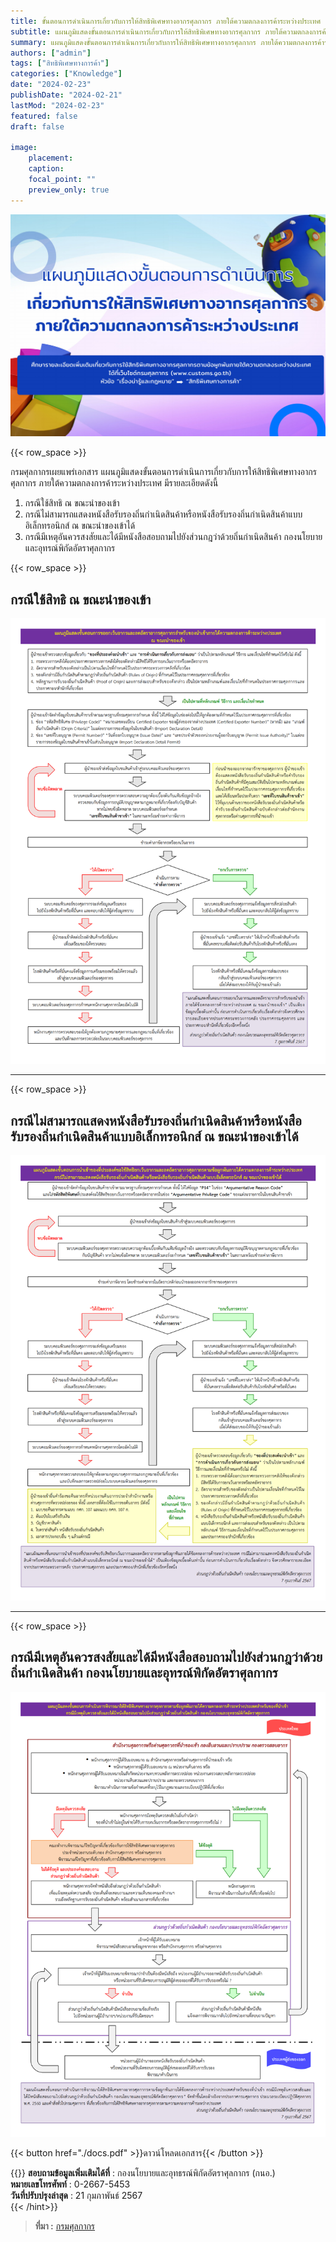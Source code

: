 ```yaml
---
title: ขั้นตอนการดำเนินการเกี่ยวกับการให้สิทธิพิเศษทางอากรศุลกากร ภายใต้ความตกลงการค้าระหว่างประเทศ
subtitle: แผนภูมิแสดงขั้นตอนการดำเนินการเกี่ยวกับการให้สิทธิพิเศษทางอากรศุลกากร ภายใต้ความตกลงการค้าระหว่างประเทศ
summary: แผนภูมิแสดงขั้นตอนการดำเนินการเกี่ยวกับการให้สิทธิพิเศษทางอากรศุลกากร ภายใต้ความตกลงการค้าระหว่างประเทศ
authors: ["admin"]
tags: ["สิทธิพิเศษทางการค้า"]
categories: ["Knowledge"]
date: "2024-02-23"
publishDate: "2024-02-21"
lastMod: "2024-02-23"
featured: false
draft: false

image:
    placement:
    caption: 
    focal_point: ""
    preview_only: true
---
```


![](featured.png)

{{< row_space >}}

กรมศุลกากรเผยแพร่เอกสาร แผนภูมิแสดงขั้นตอนการดำเนินการเกี่ยวกับการให้สิทธิพิเศษทางอากรศุลกากร ภายใต้ความตกลงการค้าระหว่างประเทศ มีรายละเอียดดังนี้

1.	กรณีใช้สิทธิ ณ ขณะนำของเข้า
2.	กรณีไม่สามารถแสดงหนังสือรับรองถิ่นกำเนิดสินค้าหรือหนังสือรับรองถิ่นกำเนิดสินค้าแบบอิเล็กทรอนิกส์ ณ ขณะนำของเข้าได้
3.	กรณีมีเหตุอันควรสงสัยและได้มีหนังสือสอบถามไปยังส่วนกฎว่าด้วยถิ่นกำเนิดสินค้า กองนโยบายและอุทรณ์พิกัดอัตราศุลกากร

{{< row_space >}}
## กรณีใช้สิทธิ ณ ขณะนำของเข้า


![](./docs-Page2.png)

--------

{{< row_space >}}
## กรณีไม่สามารถแสดงหนังสือรับรองถิ่นกำเนิดสินค้าหรือหนังสือรับรองถิ่นกำเนิดสินค้าแบบอิเล็กทรอนิกส์ ณ ขณะนำของเข้าได้


![](./docs-Page3.png)

--------

{{< row_space >}}
## กรณีมีเหตุอันควรสงสัยและได้มีหนังสือสอบถามไปยังส่วนกฎว่าด้วยถิ่นกำเนิดสินค้า กองนโยบายและอุทรณ์พิกัดอัตราศุลกากร


![](./docs-Page4.png)



{{< button href="./docs.pdf" >}}ดาวน์โหลดเอกสาร{{< /button >}}

{{<hint success>}}
**สอบถามข้อมูลเพิ่มเติมได้ที่** : กองนโยบายและอุทธรณ์พิกัดอัตราศุลกากร (กนอ.)  
**หมายเลขโทรศัพท์** : 0-2667-5453  
**วันที่ปรับปรุงล่าสุด** : 21 กุมภาพันธ์ 2567  
{{< /hint>}}



> **ที่มา :** [กรมศุลกากร](https://www.customs.go.th/cont_strc_simple_with_date.php?current_id=14232a32404e505f4d464b48464b49)

